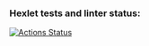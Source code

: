 ### Hexlet tests and linter status:
[![Actions Status](https://github.com/dima-petrosyan/frontend-project-lvl1/workflows/hexlet-check/badge.svg)](https://github.com/dima-petrosyan/frontend-project-lvl1/actions)